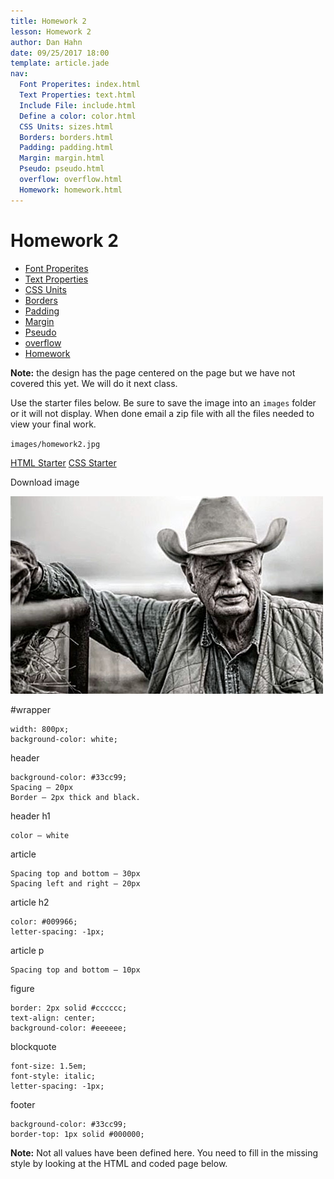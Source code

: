 ```yaml
---
title: Homework 2
lesson: Homework 2
author: Dan Hahn
date: 09/25/2017 18:00
template: article.jade
nav:
  Font Properites: index.html
  Text Properties: text.html
  Include File: include.html
  Define a color: color.html
  CSS Units: sizes.html
  Borders: borders.html
  Padding: padding.html
  Margin: margin.html
  Pseudo: pseudo.html
  overflow: overflow.html
  Homework: homework.html
---
```


# Homework 2

* [Font Properites]()
* [Text Properties](text.html)
* [CSS Units](sizes.html)
* [Borders](borders.html)
* [Padding](padding.html)
* [Margin](margin.html)
* [Pseudo](pseudo.html)
* [overflow](overflow.html)
* [Homework](homework.html)


**Note:** the design has the page centered on the page but we have not covered this yet.  We will do it next class.

Use the starter files below.  Be sure to save the image into an `images` folder or it will not display.  When done email a zip file with all the files needed to view your final work.

`images/homework2.jpg`

[HTML Starter](homework2.html.txt)
[CSS Starter](homework2.txt)

Download image

![homework2](homework2.jpg)


\#wrapper

    width: 800px;
    background-color: white;

header

    background-color: #33cc99;
    Spacing – 20px
    Border – 2px thick and black.

header h1

    color – white

article

    Spacing top and bottom – 30px
    Spacing left and right – 20px

article h2

    color: #009966;
    letter-spacing: -1px;

article p

    Spacing top and bottom – 10px

figure

    border: 2px solid #cccccc;
    text-align: center;
    background-color: #eeeeee;

blockquote

    font-size: 1.5em;
    font-style: italic;
    letter-spacing: -1px;

footer

    background-color: #33cc99;
    border-top: 1px solid #000000;

**Note:** Not all values have been defined here. You need to fill in the missing style by looking at the HTML and coded page below.

<div class="homework-view" data-lesson="lesson2"></div>

